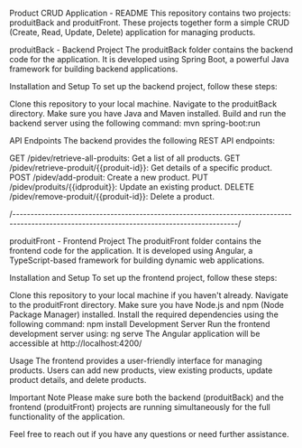 Product CRUD Application - README
This repository contains two projects: produitBack and produitFront. These projects together form a simple CRUD (Create, Read, Update, Delete) application for managing products.

produitBack - Backend Project
The produitBack folder contains the backend code for the application. It is developed using Spring Boot, a powerful Java framework for building backend applications.

Installation and Setup
To set up the backend project, follow these steps:

Clone this repository to your local machine.
Navigate to the produitBack directory.
Make sure you have Java and Maven installed.
Build and run the backend server using the following command:
mvn spring-boot:run

API Endpoints
The backend provides the following REST API endpoints:

GET /pidev/retrieve-all-produits: Get a list of all products.
GET /pidev/retrieve-produit/{{produit-id}}: Get details of a specific product.
POST /pidev/add-produit: Create a new product.
PUT /pidev/produits/{{idproduit}}: Update an existing product.
DELETE /pidev/remove-produit/{{produit-id}}: Delete a product.

/--------------------------------------------------------------------------------------------------------------------------------------------/

produitFront - Frontend Project
The produitFront folder contains the frontend code for the application. It is developed using Angular, a TypeScript-based framework for building dynamic web applications.

Installation and Setup
To set up the frontend project, follow these steps:

Clone this repository to your local machine if you haven't already.
Navigate to the produitFront directory.
Make sure you have Node.js and npm (Node Package Manager) installed.
Install the required dependencies using the following command:
npm install
Development Server
Run the frontend development server using:
ng serve
The Angular application will be accessible at http://localhost:4200/

Usage
The frontend provides a user-friendly interface for managing products. Users can add new products, view existing products, update product details, and delete products.

Important Note
Please make sure both the backend (produitBack) and the frontend (produitFront) projects are running simultaneously for the full functionality of the application.

Feel free to reach out if you have any questions or need further assistance.
